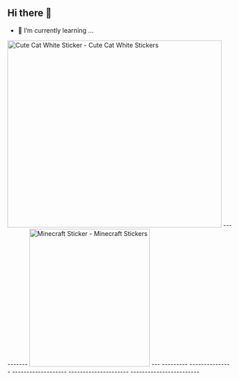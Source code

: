 ## Hi there 👋

 
- 🌱 I’m currently learning ...
 
 <img src="https://media.tenor.com/ZZu2QC-efdUAAAAi/cute-cat-white.gif" width="480" height="420" alt="Cute Cat White Sticker - Cute Cat White Stickers" style="max-width: 496px; background-color: unset;">
---------- <img src="https://media.tenor.com/lDP4QgUYoDkAAAAi/minecraft.gif" width="270" height="309" alt="Minecraft Sticker - Minecraft Stickers" style="max-width: 325px; background-color: unset;"> ---           ---------          ---------------             -------------------               ---------------------     ------------------------
